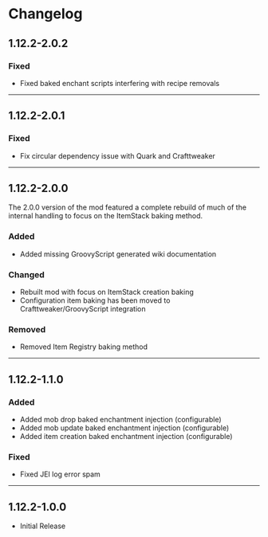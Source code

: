 # Changelog
## 1.12.2-2.0.2
### Fixed
- Fixed baked enchant scripts interfering with recipe removals

---

## 1.12.2-2.0.1
### Fixed
- Fix circular dependency issue with Quark and Crafttweaker

---

## 1.12.2-2.0.0
The 2.0.0 version of the mod featured a complete rebuild of much of the internal handling to focus on the ItemStack baking method.
### Added
- Added missing GroovyScript generated wiki documentation
### Changed
- Rebuilt mod with focus on ItemStack creation baking
- Configuration item baking has been moved to Crafttweaker/GroovyScript integration
### Removed
- Removed Item Registry baking method

---

## 1.12.2-1.1.0
### Added
- Added mob drop baked enchantment injection (configurable)
- Added mob update baked enchantment injection (configurable)
- Added item creation baked enchantment injection (configurable)

### Fixed
- Fixed JEI log error spam

---

## 1.12.2-1.0.0
- Initial Release